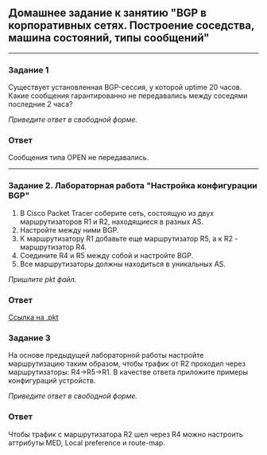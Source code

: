 ## Домашнее задание к занятию "BGP в корпоративных сетях. Построение соседства, машина состояний, типы сообщений"

---  

### Задание 1

Существует установленная BGP-сессия, у которой uptime 20 часов. Какие сообщения гарантированно не передавались между соседями последние 2 часа? 

*Приведите ответ в свободной форме.*  

### Ответ  

Сообщения типа OPEN не передавались.  

---

### Задание 2. Лабораторная работа "Настройка конфигурации BGP"

1. В Cisco Packet Tracer соберите сеть, состоящую из двух маршрутизаторов R1 и R2, находящиеся в разных AS.
2. Настройте между ними BGP.
3. К маршрутизатору R1 добавьте еще маршрутизатор R5, а к R2 - маршрутизатор R4.
4. Соедините R4 и R5 между собой и настройте BGP. 
5. Все маршрутизаторы должны находиться в уникальных AS. 

*Пришлите pkt файл.*

### Ответ  

[Ссылка на .pkt](https://disk.yandex.ru/d/V2MFXxoqP7gc7Q)  

### Задание 3
На основе предыдущей лабораторной работы настройте маршрутизацию таким образом, чтобы трафик от R2 проходил через маршрутизаторы: R4->R5->R1.
В качестве ответа приложите примеры конфигураций устройств.

*Приведите ответ в свободной форме.*

### Ответ  

Чтобы трафик с маршрутизатора R2 шел через R4 можно настроить аттрибуты MED, Local preference и route-map.  


